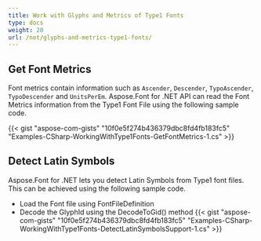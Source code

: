 ```yaml
---
title: Work with Glyphs and Metrics of Type1 Fonts
type: docs
weight: 20
url: /net/glyphs-and-metrics-type1-fonts/
---
```

## **Get Font Metrics**
Font metrics contain information such as `Ascender`, `Descender`, `TypoAscender`, `TypoDescender` and `UnitsPerEm`. Aspose.Font for .NET API can read the Font Metrics information from the Type1 Font File using the following sample code.

{{< gist "aspose-com-gists" "10f0e5f274b436379dbc8fd4fb183fc5" "Examples-CSharp-WorkingWithType1Fonts-GetFontMetrics-1.cs" >}}

## **Detect Latin Symbols**
Aspose.Font for .NET lets you detect Latin Symbols from Type1 font files. This can be achieved using the following sample code.

 * Load the Font file using FontFileDefinition
 * Decode the GlyphId using the DecodeToGid() method
 {{< gist "aspose-com-gists" "10f0e5f274b436379dbc8fd4fb183fc5" "Examples-CSharp-WorkingWithType1Fonts-DetectLatinSymbolsSupport-1.cs" >}}
